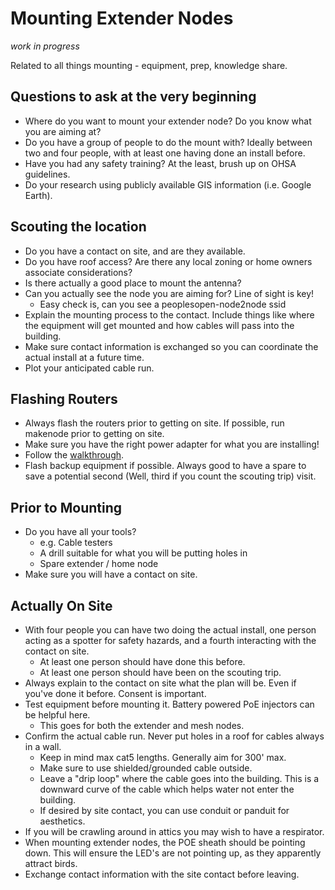 # Mounting Extender Nodes

_work in progress_

Related to all things mounting - equipment, prep, knowledge share.

## Questions to ask at the very beginning

* Where do you want to mount your extender node? Do you know what you are aiming at?
* Do you have a group of people to do the mount with? Ideally between two and four people, with at least one having done an install before.
* Have you had any safety training? At the least, brush up on OHSA guidelines.
* Do your research using publicly available GIS information (i.e. Google Earth).

## Scouting the location

* Do you have a contact on site, and are they available.
* Do you have roof access? Are there any local zoning or home owners associate considerations?
* Is there actually a good place to mount the antenna?
* Can you actually see the node you are aiming for? Line of sight is key!
  * Easy check is, can you see a peoplesopen-node2node ssid
* Explain the mounting process to the contact. Include things like where the equipment will get mounted and how cables will pass into the building.
* Make sure contact information is exchanged so you can coordinate the actual install at a future time.
* Plot your anticipated cable run.

## Flashing Routers

* Always flash the routers prior to getting on site. If possible, run makenode prior to getting on site.
* Make sure you have the right power adapter for what you are installing!
* Follow the [walkthrough](https://peoplesopen.net/walkthrough).
* Flash backup equipment if possible. Always good to have a spare to save a potential second (Well, third if you count the scouting trip) visit.

## Prior to Mounting

* Do you have all your tools?
  * e.g. Cable testers
  * A drill suitable for what you will be putting holes in
  * Spare extender / home node
* Make sure you will have a contact on site.

## Actually On Site

* With four people you can have two doing the actual install, one person acting as a spotter for safety hazards, and a fourth interacting with the contact on site.
  * At least one person should have done this before.
  * At least one person should have been on the scouting trip.
* Always explain to the contact on site what the plan will be. Even if you've done it before. Consent is important.
* Test equipment before mounting it. Battery powered PoE injectors can be helpful here.
  * This goes for both the extender and mesh nodes.
* Confirm the actual cable run. Never put holes in a roof for cables always in a wall.
  * Keep in mind max cat5 lengths. Generally aim for 300' max.
  * Make sure to use shielded/grounded cable outside.
  * Leave a "drip loop" where the cable goes into the building. This is a downward curve of the cable which helps water not enter the building.
  * If desired by site contact, you can use conduit or panduit for aesthetics.
* If you will be crawling around in attics you may wish to have a respirator.
* When mounting extender nodes, the POE sheath should be pointing down. This will ensure the LED's are not pointing up, as they apparently attract birds.
* Exchange contact information with the site contact before leaving.

